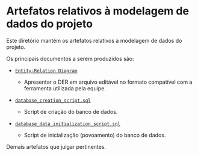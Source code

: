# Artefatos relativos à modelagem de dados do projeto

Este diretório mantém os artefatos relativos à modelagem de dados do projeto. 

Os principais documentos a serem produzidos são:


* [`Entity-Relation Diagram`]()
	* Apresentar o DER em arquivo editável no formato compatível com a ferramenta utilizada pela equipe.

* [`database_creation_script.sql`]()
	* Script de criação do banco de dados.

* [`database_data_initialization_script.sql`]()
	* Script de inicialização (povoamento) do banco de dados.

Demais artefatos que julgar pertinentes.
